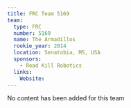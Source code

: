 ```yaml
---
title: FRC Team 5169
team:
  type: FRC
  number: 5169
  name: The Armadillos
  rookie_year: 2014
  location: Senatobia, MS, USA
  sponsors:
    - Road Kill Robotics
  links:
    Website: 
---
```

No content has been added for this team